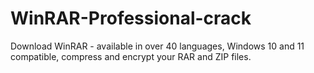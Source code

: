 # WinRAR-Professional-crack
Download WinRAR - available in over 40 languages, Windows 10 and 11 compatible, compress and encrypt your RAR and ZIP files.

